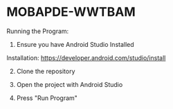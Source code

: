 # MOBAPDE-WWTBAM

Running the Program:

1) Ensure you have Android Studio Installed

Installation: https://developer.android.com/studio/install

2) Clone the repository

3) Open the project with Android Studio

4) Press "Run Program"